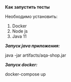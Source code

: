 **Как запустить тесты**

Необходимо установить:



1. Docker
2. Node js
3. Java 11


***Запуск java приложения:***

java -jar artifacts/aqa-shop.jar

***Запуск docker:***

docker-compose up
